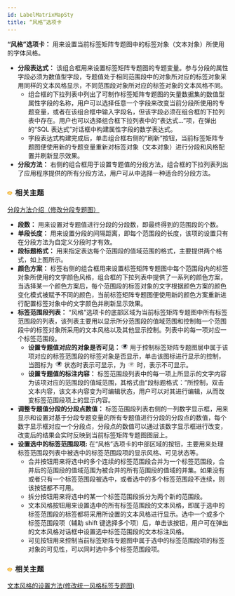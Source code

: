 ```yaml
---
id: LabelMatrixMapSty
title: “风格”选项卡
---
```

**“风格”选项卡：** 用来设置当前标签矩阵专题图中的标签对象（文本对象）所使用的字体风格。

  * **分段表达式：** 该组合框用来设置标签矩阵专题图的专题变量。参与分段的属性字段必须为数值型字段，专题值处于相同范围段中的对象所对应的标签对象采用同样的文本风格显示，不同范围段对象所对应的标签对象的文本风格不同。 
    * 组合框的下拉列表中列出了可制作标签矩阵专题图的矢量数据集的数值型属性字段的名称，用户可以选择任意一个字段来改变当前分段所使用的专题变量，或者在该组合框中输入字段名，但该字段必须在组合框的下拉列表中存在。用户也可以选择组合框下拉列表中的“表达式...”项，在弹出的“SQL 表达式”对话框中构建属性字段的数学表达式。
    * 字段表达式构建完成后，单击组合框右侧的“刷新”按钮，当前标签矩阵专题图便使用新的专题变量重新对标签对象（文本对象）进行分段和风格配置并刷新显示效果。
  * **分段方法：** 右侧的组合框用于设置专题值的分段方法，组合框的下拉列表列出了应用程序提供的所有分段方法，用户可从中选择一种适合的分段方法。 

### ![](../../img/seealso.png) 相关主题


[分段方法介绍（修改分段专题图）](../rangesmap/RangesMapGroupDia)

  * **段数：** 用来设置对专题值进行分段的分段数，即最终得到的范围段的个数。 
  * **单段长度：** 用来设置分段的间隔距离，即每个范围段的长度，该项的设置只有在分段方法为自定义分段时才有效。 
  * **段标题格式：** 用来指定表达每个范围段的值域范围的格式，主要提供两个格式，如上图所示。 
  * **颜色方案：** 标签右侧的组合框用来设置标签矩阵专题图中每个范围段内的标签对象所使用的文字颜色风格，组合框的下拉列表中提供了一系列的颜色方案，当选择某一个颜色方案后，每个范围段的标签对象的文字根据颜色方案的颜色变化模式被赋予不同的颜色，当前标签矩阵专题图便使用新的颜色方案重新进行配置标签对象中的文字颜色并刷新显示效果。 
  * **标签范围段列表：** “风格”选项卡的底部区域为当前标签矩阵专题图中所有标签范围段的列表，该列表主要用以显示所分范围段的值域范围和控制每一个范围段中的标签对象所采用的文本风格以及其他显示控制。列表中的每一项对应一个标签范围段。 
    * **设置专题值对应的对象是否可见：**![](img/See.png) 用于控制标签矩阵专题图层中属于该项对应的标签范围段的标签对象是否显示，单击该图标进行显示的控制，当图标为 ![](img/See.png) 状态时表示可显示，为 ![](img/UnSee.png) 时，表示不可显示。
    * **设置专题值的标注内容：** 标签范围段列表中的每一项上所显示的文字内容为该项对应的范围段的值域范围，其格式由“段标题格式：”所控制，双击文本内容，该文本内容变为可编辑状态，用户可以对其进行编辑，从而改变标签范围段项上的显示内容。
  * **调整专题值分段的分段点数值：** 标签范围段列表右侧的一列数字显示框，用来显示和设置对基于分段专题变量的所有专题值进行分段的分段点的数值，每个数字显示框对应一个分段点，分段点的数值可以通过该数字显示框进行改变，改变后的结果会实时反映到当前标签矩阵专题图图层上。
  * **设置选中的标签范围段项:** 在“风格”选项卡的中部区域的按钮，主要用来处理标签范围段列表中被选中的标签范围段项的显示风格、可见状态等。
    * 合并按钮用来将选中的多个连续的标签范围段合并为一个标签范围段，合并后的范围段的值域范围为被合并的所有范围段的值域的并集。如果没有或者只有一个标签范围段被选中，或者选中的多个标签范围段不连续，则该按钮都不可用。
    * 拆分按钮用来将选中的某一个标签范围段拆分为两个新的范围段。
    * 文本风格按钮用来设置选中的所有标签范围段的文本风格，即属于选中的标签范围段的标签都将采用所设置的文本风格进行显示。选中一个或多个标签范围段项（辅助 shift 键选择多个项）后，单击该按钮，用户可在弹出的文本风格对话框中设置选中标签范围段的文本标注风格。
    * 可见按钮用来控制当前标签矩阵专题图中属于选中的标签范围段项的标签对象的可见性，可以同时选中多个标签范围段项。

### ![](../../img/seealso.png) 相关主题


[文本风格的设置方法(修改统一风格标签专题图)](UniformLabelMapDia)
